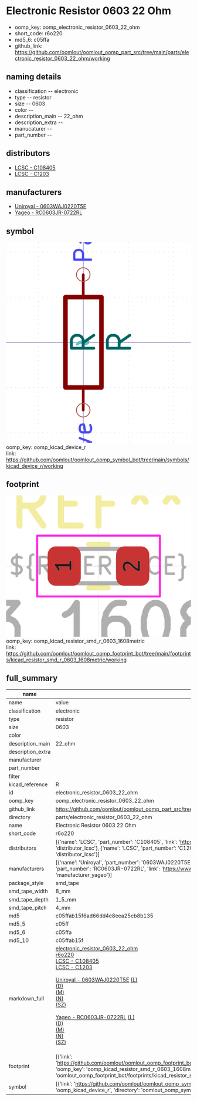 # Electronic Resistor 0603 22 Ohm

  
* oomp_key: oomp_electronic_resistor_0603_22_ohm 
* short_code: r6o220
* md5_6: c05ffa  
* github_link: https://github.com/oomlout/oomlout_oomp_part_src/tree/main/parts/electronic_resistor_0603_22_ohm/working  
## naming details
* classification -- electronic
* type -- resistor
* size -- 0603
* color -- 
* description_main -- 22_ohm
* description_extra -- 
* manucaturer -- 
* part_number -- 

## distributors
* [LCSC - C108405](https://lcsc.com/product-detail/C108405.html)  
* [LCSC - C1203](https://lcsc.com/product-detail/C1203.html)  

## manufacturers
* [Uniroyal - 0603WAJ0220T5E]()  
* [Yageo - RC0603JR-0722RL](https://www.yageo.com/en/Chart/Download/pdf/RC0603JR-0722RL)  

## symbol

![](symbol/0/working/working_600.png)  
oomp_key: oomp_kicad_device_r  
link: https://github.com/oomlout/oomlout_oomp_symbol_bot/tree/main/symbols/kicad_device_r/working  

## footprint

![](footprint/0/working/working_600.png)  
oomp_key: oomp_kicad_resistor_smd_r_0603_1608metric  
link: https://github.com/oomlout/oomlout_oomp_footprint_bot/tree/main/footprints/kicad_resistor_smd_r_0603_1608metric/working  

## full_summary
| name | value | 
| --- | --- | 
| name | value | 
| classification | electronic | 
| type | resistor | 
| size | 0603 | 
| color |  | 
| description_main | 22_ohm | 
| description_extra |  | 
| manufacturer |  | 
| part_number |  | 
| filter |  | 
| kicad_reference | R | 
| id | electronic_resistor_0603_22_ohm | 
| oomp_key | oomp_electronic_resistor_0603_22_ohm | 
| github_link | https://github.com/oomlout/oomlout_oomp_part_src/tree/main/parts/electronic_resistor_0603_22_ohm/working | 
| directory | parts/electronic_resistor_0603_22_ohm | 
| name | Electronic Resistor 0603 22 Ohm | 
| short_code | r6o220 | 
| distributors | [{'name': 'LCSC', 'part_number': 'C108405', 'link': 'https://lcsc.com/product-detail/C108405.html', 'id': 'distributor_lcsc'}, {'name': 'LCSC', 'part_number': 'C1203', 'link': 'https://lcsc.com/product-detail/C1203.html', 'id': 'distributor_lcsc'}] | 
| manufacturers | [{'name': 'Uniroyal', 'part_number': '0603WAJ0220T5E', 'link': '', 'id': 'manufacturer_uniroyal'}, {'name': 'Yageo', 'part_number': 'RC0603JR-0722RL', 'link': 'https://www.yageo.com/en/Chart/Download/pdf/RC0603JR-0722RL', 'id': 'manufacturer_yageo'}] | 
| package_style | smd_tape | 
| smd_tape_width | 8_mm | 
| smd_tape_depth | 1_5_mm | 
| smd_tape_pitch | 4_mm | 
| md5 | c05ffab15f6ad66dd4e8eea25cb8b135 | 
| md5_5 | c05ff | 
| md5_6 | c05ffa | 
| md5_10 | c05ffab15f | 
| markdown_full | [electronic_resistor_0603_22_ohm](https://github.com/oomlout/oomlout_oomp_part_src/tree/main/parts/electronic_resistor_0603_22_ohm/working)<br>[r6o220](https://github.com/oomlout/oomlout_oomp_part_src/tree/main/parts/electronic_resistor_0603_22_ohm/working)<br>[LCSC - C108405<br>](https://lcsc.com/product-detail/C108405.html)[LCSC - C1203<br>](https://lcsc.com/product-detail/C1203.html)<br>[Uniroyal - 0603WAJ0220T5E]() [(L)<br>](https://www.lcsc.com/search?q=0603WAJ0220T5E)[(D)<br>](https://www.digikey.com/en/products?,keywords=0603WAJ0220T5E)[(M)<br>](https://www.mouser.com/Search/Refine?Keyword=0603WAJ0220T5E)[(N)<br>](https://www.newark.com/search?st=0603WAJ0220T5E)[(SZ)<br>](https://so.szlcsc.com/global.html?k=0603WAJ0220T5E)<br>[Yageo - RC0603JR-0722RL](https://www.yageo.com/en/Chart/Download/pdf/RC0603JR-0722RL) [(L)<br>](https://www.lcsc.com/search?q=RC0603JR-0722RL)[(D)<br>](https://www.digikey.com/en/products?,keywords=RC0603JR-0722RL)[(M)<br>](https://www.mouser.com/Search/Refine?Keyword=RC0603JR-0722RL)[(N)<br>](https://www.newark.com/search?st=RC0603JR-0722RL)[(SZ)<br>](https://so.szlcsc.com/global.html?k=RC0603JR-0722RL)<br> | 
| footprint | [{'link': 'https://github.com/oomlout/oomlout_oomp_footprint_bot/tree/main/foootprntss/kicad_resistor_smd_r_0603_1608metric', 'oomp_key': 'oomp_kicad_resistor_smd_r_0603_1608metric', 'directory': 'oomlout_oomp_footprint_bot/footprints/kicad_resistor_smd_r_0603_1608metric//working/working.kicad_mod'}] | 
| symbol | [{'link': 'https://github.com/oomlout/oomlout_oomp_symbol_bot/tree/main/symbols/kicad_device_r', 'oomp_key': 'oomp_kicad_device_r', 'directory': 'oomlout_oomp_symbol_bot/symbols/kicad_device_r//working/working.kicad_sym'}] | 
